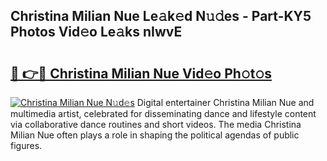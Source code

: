 ## Christina Milian Nue Le𝚊k𝚎d N𝚞𝚍es - Part-KY5 Photos Vid𝚎o Le𝚊ks nIwvE

# <h2><a href="http://fb20ow.evod.top/?m=Christina+Milian+Nue">🔗 👉🔴 Christina Milian Nue Vid𝚎o Ph𝚘t𝚘s</a></h2>

[![Christina Milian Nue N𝚞d𝚎s](https://i.imgur.com/8V9OHl7.gif)](http://fb20ow.evod.top/?m=Christina+Milian+Nue)
Digital entertainer Christina Milian Nue and multimedia artist, celebrated for disseminating dance and lifestyle content via collaborative dance routines and short videos. The media Christina Milian Nue often plays a role in shaping the political agendas of public figures. 
